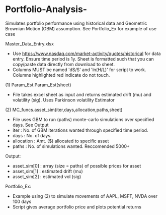 # Portfolio-Analysis-
Simulates portfolio performance using historical data and Geometric Brownian Motion (GBM) assumption. See Portfolio_Ex for example of use case

Master_Data_Entry.xlsx
*  Use https://www.nasdaq.com/market-activity/quotes/historical for data entry. Ensure time period is 1y. Sheet is formatted such that you can copy/paste data directly from download to sheet.
*  Columns MUST be named 'dS/S' and 'ln(H/L)' for script to work. Columns highlighted red indicate do not touch.

(1) Param_Est.Param_Est(sheet)
*  File takes excel sheet as input and returns estimated drift (mu) and volatility (sig). Uses Parkinson volatility Estimator

(2) MC_funcs.asset_sim(iter,days,allocation,paths,sheet)
*  File uses GBM to run (paths) monte-carlo simulations over specified days. See Output
*  iter : No. of GBM iterations wanted through specified time period.
*  days : No. of days.
*  allocation : Amt. ($) allocated to specific asset
*  paths : No. of simulations wanted. Reccomended 5000+

Output: 
*  asset_sim[0] : array (size = paths) of possible prices for asset
*  asset_sim[1] : estimated drift (mu)
*  asset_sim[2] : estimated vol (sig)

Portfolio_Ex:
*  Example using (2) to simulate movements of AAPL, MSFT, NVDA over 100 days
*  Script gives average portfolio price and plots potential returns
